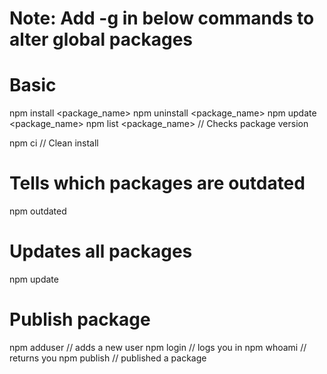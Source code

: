 # Note:  Add -g in below commands to alter global packages

# Basic
npm install <package_name>
npm uninstall <package_name>
npm update <package_name>
npm list <package_name> // Checks package version

npm ci // Clean install

# Tells which packages are outdated
npm outdated

# Updates all packages
npm update

# Publish package
npm adduser  // adds a new user
npm login // logs you in
npm whoami // returns you
npm publish  // published a package

